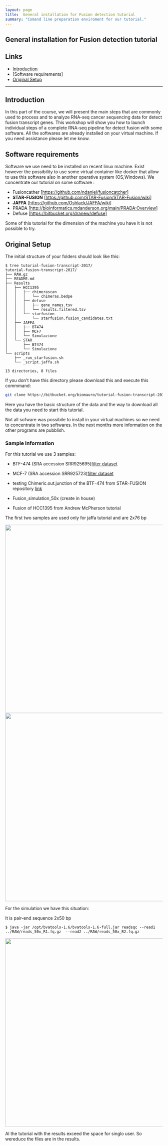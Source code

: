 ```yaml
---
layout: page
title:  General installation for Fusion detection tutorial
summary: "Comand line preparation enviroment for our tutorial."
---
```

##  General installation for Fusion detection tutorial
## Links

* [Introduction  ]()
* [Software requirements]
* [Original Setup]()

  
___
##  Introduction


In this part of the course, we will present the main steps that are commonly used to process and to analyze RNA-seq cancer sequencing data for detect fusion transcript genes.
This workshop will show you how to launch individual steps of a complete RNA-seq pipeline for detect fusion with some software.
All the softwares are already installed on your virtual machine. If you need assistance please let  me know.

## Software requirements

Software we use need to be installed on recent linux machine. Exist however the possibility to use some virtual container like docker that allow to use this software also in another operative system (OS,Windows).
We concentrate our tutorial on some  software :

- Fusioncather [https://github.com/ndaniel/fusioncatcher]
- **STAR-FUSION** [https://github.com/STAR-Fusion/STAR-Fusion/wiki]
- **JAFFA** [https://github.com/Oshlack/JAFFA/wiki]
- PRADA [http://bioinformatics.mdanderson.org/main/PRADA:Overview]
- Defuse [https://bitbucket.org/dranew/defuse]


Some  of this tutorial for the dimension of the machine you have it is not possible to try.


## Original Setup

The initial structure of your folders should look like this:
```
$ tree tutorial-fusion-transcript-2017/
tutorial-fusion-transcript-2017/
├── RAW.gz
├── README.md
├── Results
│   ├── HCC1395
│   │   ├── chimerascan
│   │   │   └── chimeras.bedpe
│   │   ├── defuse
│   │   │   ├── gene_names.tsv
│   │   │   └── results.filtered.tsv
│   │   └── starfusion
│   │       └── starfusion.fusion_candidates.txt
│   ├── JAFFA
│   │   ├── BT474
│   │   ├── MCF7
│   │   └── Simulazione
│   └── STAR
│       ├── BT474
│       └── Simulazione
└── scripts
    ├── _run_starfusion.sh
    └── _script.jaffa.sh

13 directories, 8 files

```

If you don't have this directory please download this and  execute this commmand:




```{.bash
git clone https://bitbucket.org/biomauro/tutorial-fusion-transcript-2017
```
Here you have the basic structure of the data and the way to download all the data you need to start this tutorial.

Not all sofware was possibile to install in your virtual machines so we need to concentrate in two softwares.
In the next months  more information on the other programs are pubblish.

### Sample Information

For this tutorial we use 3 samples:

* BTF-474 (SRA accession SRR925695)[filter dataset](https://drive.google.com/open?id=0B1FwZagazjpcRnV4OFVUZlFIeUk)
* MCF-7 (SRA accession SRR925723)[filter dataset](https://drive.google.com/open?id=0B1FwZagazjpcRnV4OFVUZlFIeUk)

* testing Chimeric.out.junction of the BTF-474 from STAR-FUSION repository [link](https://github.com/STAR-Fusion/STAR-Fusion/tree/master/testing/__kickstart_data)

*  Fusion_simulation_50x (create in house)

*   Fusion of HCC1395 from  Andrew McPherson  tutorial 

The first two samples are used only for jaffa tutorial and are 2x76 bp

<img src="{{site.url}}/images/mpsQC__01sequenceQualityChart_BT4.png" width="600">
<img src="{{site.url}}/images/mpsQC__06sequenceLengthDistribution_BT4.png" width="600">

For the simulation we have this situation:

It is pair-end sequence 2x50 bp

```
$ java -jar /opt/bvatools-1.6/bvatools-1.6-full.jar readsqc --read1 ../RAW/reads_50x_R1.fq.gz  --read2 ../RAW/reads_50x_R2.fq.gz 

```


<img src="{{site.url}}/images/50x_q.png" width="600">


Al the tutorial  with the results exceed the space for singlo user. So wereduce the  files are in the  results.








